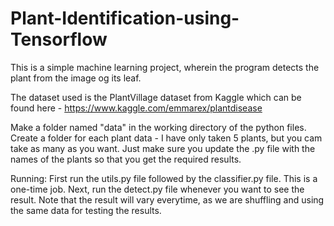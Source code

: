 # Plant-Identification-using-Tensorflow

This is a simple machine learning project, wherein the program detects the plant from the image og its leaf. 

The dataset used is the PlantVillage dataset from Kaggle which can be found here - https://www.kaggle.com/emmarex/plantdisease

Make a folder named "data" in the working directory of the python files. Create a folder for each plant data - I have only taken 5 plants, but you cam take as many as you want. 
Just make sure you update the .py file with the names of the plants so that you get the required results. 

Running:
First run the utils.py file followed by the classifier.py file. This is a one-time job. 
Next, run the detect.py file whenever you want to see the result. Note that the result will vary everytime, as we are shuffling and using the same data for testing the results.
